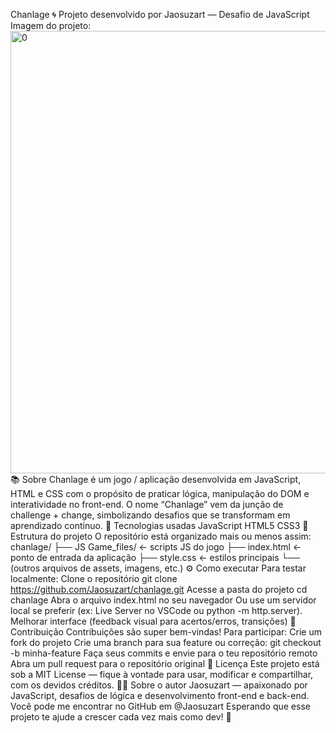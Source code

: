Chanlage 🌀
Projeto desenvolvido por Jaosuzart — Desafio de JavaScript
Imagem do projeto: 
<img width="1405" height="708" alt="0" src="https://github.com/user-attachments/assets/d89a9815-ff3b-4b38-9314-84c698a51763" />
📚 Sobre
Chanlage é um jogo / aplicação desenvolvida em JavaScript, HTML e CSS com o propósito de praticar lógica, manipulação do DOM e interatividade no front-end.
O nome “Chanlage” vem da junção de challenge + change, simbolizando desafios que se transformam em aprendizado contínuo.
🧰 Tecnologias usadas
JavaScript
HTML5
CSS3
🚀 Estrutura do projeto
O repositório está organizado mais ou menos assim:
chanlage/
├── JS Game_files/         ← scripts JS do jogo
├── index.html             ← ponto de entrada da aplicação
├── style.css              ← estilos principais
└── (outros arquivos de assets, imagens, etc.)
⚙️ Como executar
Para testar localmente:
Clone o repositório
git clone https://github.com/Jaosuzart/chanlage.git
Acesse a pasta do projeto
cd chanlage
Abra o arquivo index.html no seu navegador
Ou use um servidor local se preferir (ex: Live Server no VSCode ou python -m http.server).
Melhorar interface (feedback visual para acertos/erros, transições)
🤝 Contribuição
Contribuições são super bem-vindas! Para participar:
Crie um fork do projeto
Crie uma branch para sua feature ou correção:
git checkout -b minha-feature
Faça seus commits e envie para o teu repositório remoto
Abra um pull request para o repositório original
📄 Licença
Este projeto está sob a MIT License
 — fique à vontade para usar, modificar e compartilhar, com os devidos créditos.
👨‍💻 Sobre o autor
Jaosuzart — apaixonado por JavaScript, desafios de lógica e desenvolvimento front-end e back-end.
Você pode me encontrar no GitHub em @Jaosuzart
Esperando que esse projeto te ajude a crescer cada vez mais como dev! 🚀
